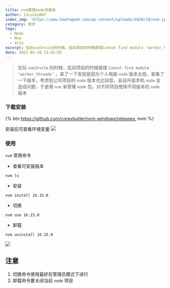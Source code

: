 ```yaml
---
title: nvm管理node包版本
author: 11LuckyBOY
index_img: 'https://www.howtogeek.com/wp-content/uploads/2020/10/nvm.jpg'
category: 技术
tags:
  - Node
  - Nvm
  - Vite
excerpt: 在玩vue3+vite的时候，启动项目的时候报错Cannot find module ‘worker_threads’，查了一下发现是因为个人电脑node版本太低，查看了一下版本，考虑到公司项目的node版本也比较低，妄自升级本机node会造成问题，于是用nvm来管理node包，对不同项目使用不同版本的node版本
date: 2022-05-26 13:41:02
---
```


> 在玩 `vue3+vite` 的时候，启动项目的时候报错 `Cannot find module ‘worker_threads’` ，查了一下发现是因为个人电脑 `node` 版本太低，查看了一下版本，考虑到公司项目的 `node` 版本也比较低，妄自升级本机 `node` 会造成问题，于是用 `nvm` 来管理 `node` 包，对不同项目使用不同版本的 `node` 版本

### 下载安装
{% btn https://github.com/coreybutler/nvm-windows/releases, nvm %}

安装后可查看环境变量
![](1.jpg)

### 使用
`nvm` 常用命令
- 查看可安装版本

```
nvm ls
```

- 安装

```
nvm install 16.15.0
```

- 切换

```
nvm use 16.15.0
```

- 卸载

```
nvm uninstall 16.15.0
```
![](2.jpg)

## 注意
1. 切换命令使用最好在管理员模式下进行
2. 卸载命令要关闭当前 `node` 项目  

